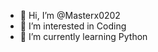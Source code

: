 - 👋 Hi, I’m @Masterx0202
- 👀 I’m interested in Coding
- 🌱 I’m currently learning Python

<!---
Masterx0202/Masterx0202 is a ✨ special ✨ repository because its `README.md` (this file) appears on your GitHub profile.
You can click the Preview link to take a look at your changes.
--->
